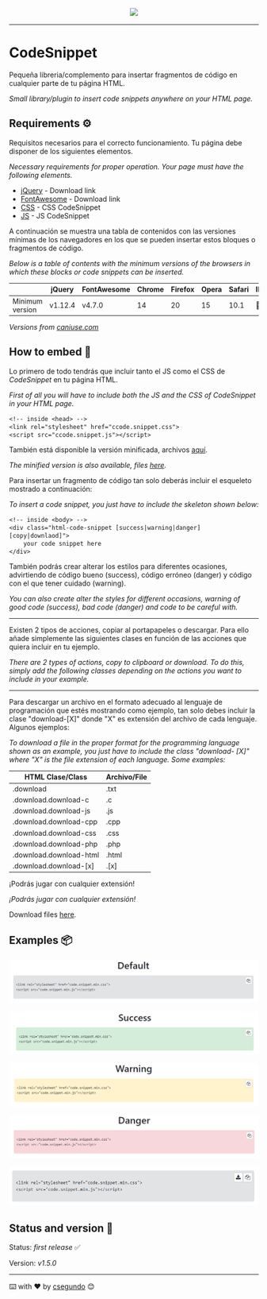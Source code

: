 <p align="center">
    <a href="https://hits.seeyoufarm.com"><img src="https://hits.seeyoufarm.com/api/count/incr/badge.svg?url=https%3A%2F%2Fgithub.com%2Fcsegundo%2FCodeSnippet&count_bg=%2379C83D&title_bg=%23555555&icon=&icon_color=%23E7E7E7&title=visits&edge_flat=false"/></a>
</p>

---

# CodeSnippet
Pequeña libreria/complemento para insertar fragmentos de código en cualquier parte de tu página HTML.

_Small library/plugin to insert code snippets anywhere on your HTML page._


## Requirements ⚙️
Requisitos necesarios para el correcto funcionamiento. Tu página debe disponer de los siguientes elementos.

_Necessary requirements for proper operation. Your page must have the following elements._

* [jQuery](https://code.jquery.com/) - Download link
* [FontAwesome](https://fontawesome.com/v4.7.0/get-started/) - Download link
* [CSS](minified/ccode.snippet.min.css) - CSS CodeSnippet
* [JS](minified/ccode.snippet.min.js) - JS CodeSnippet


A continuación se muestra una tabla de contenidos con las versiones mínimas de los navegadores en los que se pueden insertar estos bloques o fragmentos de código.

_Below is a table of contents with the minimum versions of the browsers in which these blocks or code snippets can be inserted._

|                 | jQuery  | FontAwesome | Chrome | Firefox  | Opera | Safari | IE | Edge |
|-----------------|---------|-------------|--------|----------|-------|--------|----|------|
| Minimum version | v1.12.4 | v4.7.0      | 14     | 20       | 15    | 10.1   |🚫  | 13   |

_Versions from [caniuse.com](https://caniuse.com/)_


## How to embed 🔧
Lo primero de todo tendrás que incluir tanto el JS como el CSS de _CodeSnippet_ en tu página HTML.

_First of all you will have to include both the JS and the CSS of _CodeSnippet_ in your HTML page._
```
<!-- inside <head> -->
<link rel="stylesheet" href="ccode.snippet.css">
<script src="ccode.snippet.js"></script>
```

También está disponible la versión minificada, archivos [aquí](minified/).

_The minified version is also available, files [here](minified/)._


Para insertar un fragmento de código tan solo deberás incluir el esqueleto mostrado a continuación:

_To insert a code snippet, you just have to include the skeleton shown below:_

```
<!-- inside <body> -->
<div class="html-code-snippet [success|warning|danger] [copy|downlaod]">
    your code snippet here
</div>
```

También podrás crear alterar los estilos para diferentes ocasiones, advirtiendo de código bueno (success), código erróneo (danger) y código con el que tener cuidado (warning).

_You can also create alter the styles for different occasions, warning of good code (success), bad code (danger) and code to be careful with._

---

Existen 2 tipos de acciones, copiar al portapapeles o descargar. Para ello añade simplemente las siguientes clases en función de las acciones que quiera incluir en tu ejemplo.

_There are 2 types of actions, copy to clipboard or download. To do this, simply add the following classes depending on the actions you want to include in your example._

---

Para descargar un archivo en el formato adecuado al lenguaje de programación que estés mostrando como ejemplo, tan solo debes incluir la clase "download-[X]" donde "X" es extensión del archivo de cada lenguaje. Algunos ejemplos:

_To download a file in the proper format for the programming language shown as an example, you just have to include the class "download- [X]" where "X" is the file extension of each language. Some examples:_

| HTML Clase/Class        | Archivo/File |
|-------------------------|--------------|
| .download               | .txt         |
| .download.download-c    | .c           |
| .download.download-js   | .js          |
| .download.download-cpp  | .cpp         |
| .download.download-css  | .css         |
| .download.download-php  | .php         |
| .download.download-html | .html        |
| .download.download-[x]  | .[x]         |


¡Podrás jugar con cualquier extensión!

_¡Podrás jugar con cualquier extensión!_

Download files [here](minified/).


## Examples 📦
![Default](images/ccodeDefault.png)

![Success](images/ccodeSuccess.png)

![Warning](images/ccodeWarning.png)

![Danger](images/ccodeDanger.png)

![Download](images/ccodeDownload.png)


## Status and version 🚀
Status: _first release_ ✅

Version: _v1.5.0_


---
⌨️ with ❤️ by [csegundo](https://github.com/csegundo) 😊
